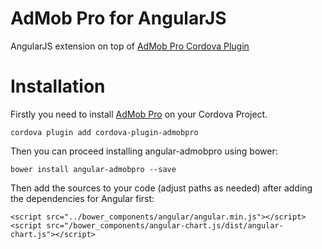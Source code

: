AdMob Pro for AngularJS
==========

AngularJS extension on top of [AdMob Pro Cordova Plugin](https://github.com/floatinghotpot/cordova-admob-pro)

# Installation

Firstly you need to install [AdMob Pro](https://github.com/floatinghotpot/cordova-admob-pro) on your Cordova Project.

    cordova plugin add cordova-plugin-admobpro

Then you can proceed installing angular-admobpro using bower:

    bower install angular-admobpro --save

Then add the sources to your code (adjust paths as needed) after adding the dependencies for Angular first:

    <script src="../bower_components/angular/angular.min.js"></script>
    <script src="/bower_components/angular-chart.js/dist/angular-chart.js"></script>

